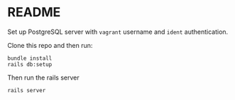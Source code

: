 # README

Set up PostgreSQL server with `vagrant` username and `ident` authentication.

Clone this repo and then run:

```
bundle install
rails db:setup
```

Then run the rails server

```
rails server
```


